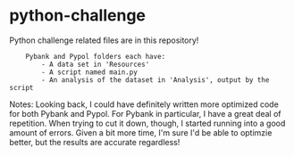 # python-challenge

Python challenge related files are in this repository!
        
        Pybank and Pypol folders each have: 
            - A data set in 'Resources'
            - A script named main.py
            - An analysis of the dataset in 'Analysis', output by the script

Notes: 
Looking back, I could have definitely written more optimized code for both Pybank and Pypol.
For Pybank in particular, I have a great deal of repetition. When trying to cut it down, though, I started running into a good amount of errors.
Given a bit more time, I'm sure I'd be able to optimzie better, but the results are accurate regardless!
